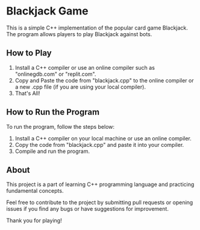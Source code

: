 # Blackjack Game

This is a simple C++ implementation of the popular card game Blackjack. The program allows players to play Blackjack against bots.

## How to Play

1. Install a C++ compiler or use an online compiler such as "onlinegdb.com" or "replit.com".
2. Copy and Paste the code from "blackjack.cpp" to the online compiler or a new .cpp file (if you are using your local compiler).
3. That's All!

## How to Run the Program

To run the program, follow the steps below:

1. Install a C++ compiler on your local machine or use an online compiler.
2. Copy the code from "blackjack.cpp" and paste it into your compiler.
3. Compile and run the program.

## About

This project is a part of learning C++ programming language and practicing fundamental concepts.

Feel free to contribute to the project by submitting pull requests or opening issues if you find any bugs or have suggestions for improvement.

Thank you for playing!

